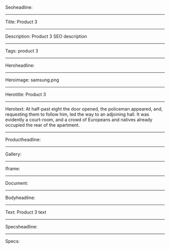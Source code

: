 Seoheadline: 

----

Title: Product 3

----

Description: Product 3 SEO description

----

Tags: product 3

----

Heroheadline: 

----

Heroimage: samsung.png

----

Herotitle: Product 3

----

Herotext: At half-past eight the door opened, the policeman appeared, and, requesting them to follow him, led the way to an adjoining hall. It was evidently a court-room, and a crowd of Europeans and natives already occupied the rear of the apartment.

----

Productheadline: 

----

Gallery: 

----

Iframe: 

----

Document: 

----

Bodyheadline: 

----

Text: Product 3 text

----

Specsheadline: 

----

Specs: 